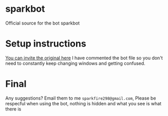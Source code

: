 # sparkbot
Official source for the bot sparkbot


# Setup instructions 

[You can invite the original here](https://discord.com/api/oauth2/authorize?client_id=975699960869838869&permissions=8&scope=bot)
I have commented the bot file so you don't need to constantly keep changing windows and getting confused.



# Final
Any suggestions? Email them to me `sparkfire298@gmail.com`,
Please be respecful when using the bot, nothing is hidden and what you see is what there is

